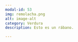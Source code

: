 ```yaml
---
modal-id: 53
img: remolacha.png
alt: image-alt
category: Verdura
description: Esto es un rábano.

---
```

